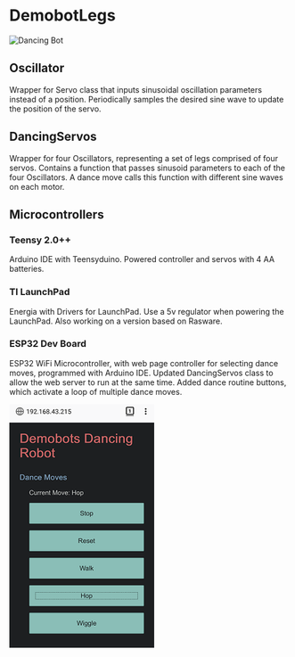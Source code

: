 # DemobotLegs

![Dancing Bot](img/dancebot.gif)

## Oscillator
Wrapper for Servo class that inputs sinusoidal oscillation parameters instead of a position. Periodically samples the desired sine wave to update the position of the servo.

## DancingServos
Wrapper for four Oscillators, representing a set of legs comprised of four servos. Contains a function that passes sinusoid parameters to each of the four Oscillators. A dance move calls this function with different sine waves on each motor.

## Microcontrollers
### Teensy 2.0++
Arduino IDE with Teensyduino. Powered controller and servos with 4 AA batteries.
### TI LaunchPad
Energia with Drivers for LaunchPad. Use a 5v regulator when powering the LaunchPad. Also working on a version based on Rasware.
### ESP32 Dev Board
ESP32 WiFi Microcontroller, with web page controller for selecting dance moves, programmed with Arduino IDE. Updated DancingServos class to allow the web server to run at the same time. Added dance routine buttons, which activate a loop of multiple dance moves.

![Dancing Bot Webpage](img/dancebot_webpage.png)
